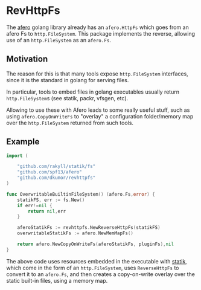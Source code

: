 # RevHttpFs

The [afero](github.com/spf13/afero) golang library already has an `afero.HttpFs` which goes from an afero Fs to `http.FileSystem`. This package implements the reverse,
allowing use of an `http.FileSystem` as an `afero.Fs`.

## Motivation

The reason for this is that many tools expose `http.FileSystem` interfaces, since it is the standard in golang for serving files.

In particular, tools to embed files in golang executables usually return `http.FileSystem`s (see statik, packr, vfsgen, etc).

Allowing to use these with Afero leads to some really useful stuff,
such as using `afero.CopyOnWriteFs` to "overlay" a configuration folder/memory map over the `http.FileSystem` returned from such tools.

## Example

```go
import (

    "github.com/rakyll/statik/fs"
    "github.com/spf13/afero"
    "github.com/dkumor/revhttpfs"
)

func OverwritableBuiltinFileSystem() (afero.Fs,error) {
    statikFS, err := fs.New()
    if err!=nil {
        return nil,err
    }

    aferoStatikFs := revhttpfs.NewReverseHttpFs(statikFS)
    overwritableStatikFs := afero.NewMemMapFs()

    return afero.NewCopyOnWriteFs(aferoStatikFs, pluginFs),nil
}
```

The above code uses resources embedded in the executable with [statik](https://github.com/rakyll/statik), which come in the form of an `http.FileSystem`, uses `ReverseHttpFs` to convert it to an `afero.Fs`, and then creates a copy-on-write overlay
over the static built-in files, using a memory map.
